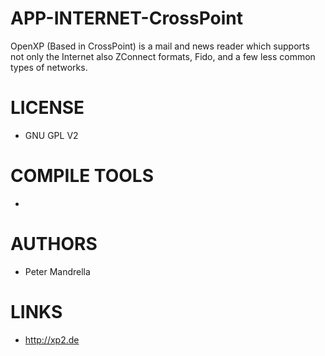 APP-INTERNET-CrossPoint
=======================

OpenXP (Based in CrossPoint) is a mail and news reader which supports not only the Internet also ZConnect formats, Fido, and a few less common types of networks. 


LICENSE
===============
- GNU GPL V2

COMPILE TOOLS
===============
*

AUTHORS
===============
* Peter Mandrella

LINKS
===============
* http://xp2.de
